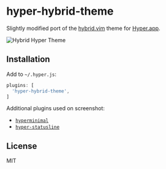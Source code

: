 # hyper-hybrid-theme

Slightly modified port of the [hybrid.vim](https://github.com/w0ng/vim-hybrid) theme for [Hyper.app](https://hyper.is).

![Hybrid Hyper Theme](https://cloud.githubusercontent.com/assets/4244251/21581264/464c3006-d065-11e6-8c19-65d1e724fc10.png)


## Installation

Add to `~/.hyper.js`:

```js
plugins: [
  'hyper-hybrid-theme',
]
```

Additional plugins used on screenshot:

* [`hyperminimal`](https://github.com/jancborchardt/hyperminimal)
* [`hyper-statusline`](https://github.com/henrikdahl/hyper-statusline)

## License

MIT
